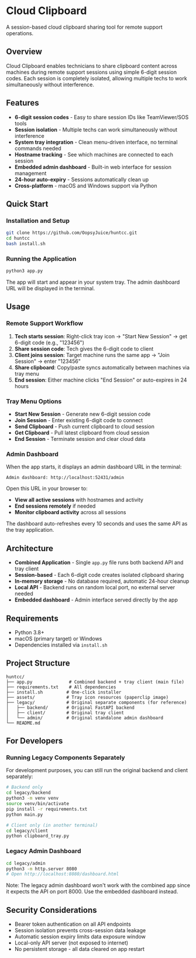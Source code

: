 # Cloud Clipboard

A session-based cloud clipboard sharing tool for remote support operations.

## Overview

Cloud Clipboard enables technicians to share clipboard content across machines during remote support sessions using simple 6-digit session codes. Each session is completely isolated, allowing multiple techs to work simultaneously without interference.

## Features

- **6-digit session codes** - Easy to share session IDs like TeamViewer/SOS tools
- **Session isolation** - Multiple techs can work simultaneously without interference  
- **System tray integration** - Clean menu-driven interface, no terminal commands needed
- **Hostname tracking** - See which machines are connected to each session
- **Embedded admin dashboard** - Built-in web interface for session management
- **24-hour auto-expiry** - Sessions automatically clean up
- **Cross-platform** - macOS and Windows support via Python

## Quick Start

### Installation and Setup
```bash
git clone https://github.com/OopsyJuice/huntcc.git
cd huntcc
bash install.sh
```

### Running the Application
```bash
python3 app.py
```

The app will start and appear in your system tray. The admin dashboard URL will be displayed in the terminal.

## Usage

### Remote Support Workflow
1. **Tech starts session**: Right-click tray icon → "Start New Session" → get 6-digit code (e.g., "123456")
2. **Share session code**: Tech gives the 6-digit code to client
3. **Client joins session**: Target machine runs the same app → "Join Session" → enter "123456"  
4. **Share clipboard**: Copy/paste syncs automatically between machines via tray menu
5. **End session**: Either machine clicks "End Session" or auto-expires in 24 hours

### Tray Menu Options
- **Start New Session** - Generate new 6-digit session code
- **Join Session** - Enter existing 6-digit code to connect
- **Send Clipboard** - Push current clipboard to cloud session
- **Get Clipboard** - Pull latest clipboard from cloud session
- **End Session** - Terminate session and clear cloud data

### Admin Dashboard

When the app starts, it displays an admin dashboard URL in the terminal:
```
Admin dashboard: http://localhost:52431/admin
```

Open this URL in your browser to:
- **View all active sessions** with hostnames and activity
- **End sessions remotely** if needed
- **Monitor clipboard activity** across all sessions

The dashboard auto-refreshes every 10 seconds and uses the same API as the tray application.

## Architecture

- **Combined Application** - Single `app.py` file runs both backend API and tray client
- **Session-based** - Each 6-digit code creates isolated clipboard sharing
- **In-memory storage** - No database required, automatic 24-hour cleanup
- **Local API** - Backend runs on random local port, no external server needed
- **Embedded dashboard** - Admin interface served directly by the app

## Requirements

- Python 3.8+
- macOS (primary target) or Windows  
- Dependencies installed via `install.sh`

## Project Structure

```
huntcc/
├── app.py              # Combined backend + tray client (main file)
├── requirements.txt    # All dependencies
├── install.sh         # One-click installer
├── assets/            # Tray icon resources (paperclip image)
├── legacy/            # Original separate components (for reference)
│   ├── backend/       # Original FastAPI backend
│   ├── client/        # Original tray client
│   └── admin/         # Original standalone admin dashboard
└── README.md
```

## For Developers

### Running Legacy Components Separately
For development purposes, you can still run the original backend and client separately:

```bash
# Backend only
cd legacy/backend
python3 -m venv venv
source venv/bin/activate
pip install -r requirements.txt
python main.py

# Client only (in another terminal)
cd legacy/client
python clipboard_tray.py
```

### Legacy Admin Dashboard
```bash
cd legacy/admin
python3 -m http.server 8080
# Open http://localhost:8080/dashboard.html
```

Note: The legacy admin dashboard won't work with the combined app since it expects the API on port 8000. Use the embedded dashboard instead.

## Security Considerations

- Bearer token authentication on all API endpoints
- Session isolation prevents cross-session data leakage
- Automatic session expiry limits data exposure window
- Local-only API server (not exposed to internet)
- No persistent storage - all data cleared on app restart

